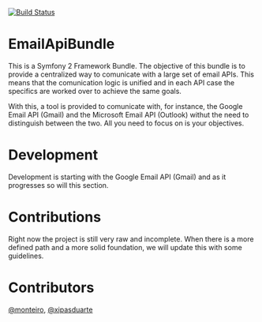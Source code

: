 [![Build Status](https://travis-ci.org/monteiro/EmailApiBundle.svg?branch=master)](https://travis-ci.org/monteiro/EmailApiBundle)

# EmailApiBundle
This is a Symfony 2 Framework Bundle. The objective of this bundle is to provide a centralized way to comunicate with a large set of email APIs. This means that the comunication logic is unified and in each API case the specifics are worked over to achieve the same goals.

With this, a tool is provided to comunicate with, for instance, the Google Email API (Gmail) and the Microsoft Email API (Outlook) withut the need to distinguish between the two. All you need to focus on is your objectives.

# Development
Development is starting with the Google Email API (Gmail) and as it progresses so will this section.

# Contributions
Right now the project is still very raw and incomplete. When there is a more defined path and a more solid foundation, we will update this with some guidelines.

# Contributors
[@monteiro](https://monteiro.github.com), [@xipasduarte](https://xipasduarte.github.com)
